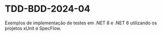 # TDD-BDD-2024-04
Exemplos de implementação de testes em .NET 8 e .NET 6 utilizando os projetos xUnit e SpecFlow.
